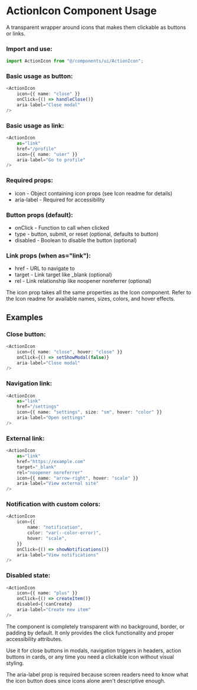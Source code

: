 # ActionIcon Component Usage

A transparent wrapper around icons that makes them clickable as buttons or links.

### Import and use:

```typescript
import ActionIcon from "@/components/ui/ActionIcon";
```

### Basic usage as button:

```typescript
<ActionIcon
    icon={{ name: "close" }}
    onClick={() => handleClose()}
    aria-label="Close modal"
/>
```

### Basic usage as link:

```typescript
<ActionIcon
    as="link"
    href="/profile"
    icon={{ name: "user" }}
    aria-label="Go to profile"
/>
```

### Required props:

-   icon - Object containing icon props (see Icon readme for details)
-   aria-label - Required for accessibility

### Button props (default):

-   onClick - Function to call when clicked
-   type - button, submit, or reset (optional, defaults to button)
-   disabled - Boolean to disable the button (optional)

### Link props (when as="link"):

-   href - URL to navigate to
-   target - Link target like \_blank (optional)
-   rel - Link relationship like noopener noreferrer (optional)

The icon prop takes all the same properties as the Icon component. Refer to the Icon readme for available names, sizes, colors, and hover effects.

## Examples

### Close button:

```typescript
<ActionIcon
    icon={{ name: "close", hover: "close" }}
    onClick={() => setShowModal(false)}
    aria-label="Close modal"
/>
```

### Navigation link:

```typescript
<ActionIcon
    as="link"
    href="/settings"
    icon={{ name: "settings", size: "sm", hover: "color" }}
    aria-label="Open settings"
/>
```

### External link:

```typescript
<ActionIcon
    as="link"
    href="https://example.com"
    target="_blank"
    rel="noopener noreferrer"
    icon={{ name: "arrow-right", hover: "scale" }}
    aria-label="View external site"
/>
```

### Notification with custom colors:

```typescript
<ActionIcon
    icon={{
        name: "notification",
        color: "var(--color-error)",
        hover: "scale",
    }}
    onClick={() => showNotifications()}
    aria-label="View notifications"
/>
```

### Disabled state:

```typescript
<ActionIcon
    icon={{ name: "plus" }}
    onClick={() => createItem()}
    disabled={!canCreate}
    aria-label="Create new item"
/>
```

The component is completely transparent with no background, border, or padding by default. It only provides the click functionality and proper accessibility attributes.

Use it for close buttons in modals, navigation triggers in headers, action buttons in cards, or any time you need a clickable icon without visual styling.

The aria-label prop is required because screen readers need to know what the icon button does since icons alone aren't descriptive enough.
